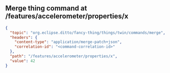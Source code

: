 ## Merge thing command at /features/accelerometer/properties/x

```json
{
  "topic": "org.eclipse.ditto/fancy-thing/things/twin/commands/merge",
  "headers": {
    "content-type": "application/merge-patch+json",
    "correlation-id": "<command-correlation-id>"
  },
  "path": "/features/accelerometer/properties/x",
  "value": 42
}
```
